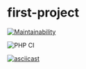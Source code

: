# first-project

[![Maintainability](https://api.codeclimate.com/v1/badges/a99a88d28ad37a79dbf6/maintainability)](https://codeclimate.com/github/codeclimate/codeclimate/maintainability)


![PHP CI](https://github.com/cryptobfund/php-project-lvl1/workflows/PHP%20CI/badge.svg)


[![asciicast](https://asciinema.org/a/6uVZxMts9jeotpDm8DLljQALd.svg)](https://asciinema.org/a/6uVZxMts9jeotpDm8DLljQALd?speed=2&autoplay=1&size=small&cols=10&rows10&theme=tango)


